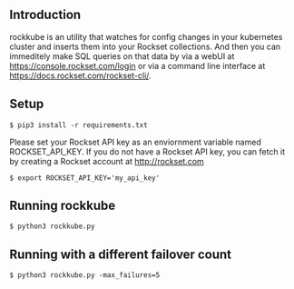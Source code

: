 ## Introduction

rockkube is an utility that watches for config changes in your kubernetes cluster and inserts them into your Rockset collections. And then you can immeditely make SQL queries on that data by via a webUI at  https://console.rockset.com/login or via a command line interface at https://docs.rockset.com/rockset-cli/.

## Setup
`$ pip3 install -r requirements.txt`

Please set your Rockset API key as an enviornment variable named ROCKSET_API_KEY. If you do not have a Rockset API key, you can fetch it by creating a Rockset account at http://rockset.com

`$ export ROCKSET_API_KEY='my_api_key'`

## Running rockkube
`$ python3 rockkube.py`

## Running with a different failover count
`$ python3 rockkube.py -max_failures=5`
